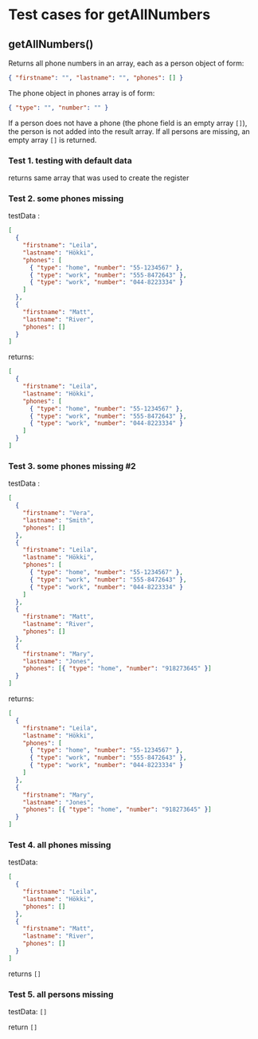 # Test cases for getAllNumbers

## **getAllNumbers()**

Returns all phone numbers in an array, each as a person object of form:

```json
{ "firstname": "", "lastname": "", "phones": [] }
```

The phone object in phones array is of form:

```json
{ "type": "", "number": "" }
```

If a person does not have a phone (the phone field is an empty array `[]`), the person is not added into the result array.
If all persons are missing, an empty array `[]` is returned.

### Test 1. testing with default data

returns same array that was used to create the register

### Test 2. some phones missing

testData :

```json
[
  {
    "firstname": "Leila",
    "lastname": "Hökki",
    "phones": [
      { "type": "home", "number": "55-1234567" },
      { "type": "work", "number": "555-8472643" },
      { "type": "work", "number": "044-8223334" }
    ]
  },
  {
    "firstname": "Matt",
    "lastname": "River",
    "phones": []
  }
]
```

returns:

```json
[
  {
    "firstname": "Leila",
    "lastname": "Hökki",
    "phones": [
      { "type": "home", "number": "55-1234567" },
      { "type": "work", "number": "555-8472643" },
      { "type": "work", "number": "044-8223334" }
    ]
  }
]
```

### Test 3. some phones missing #2

testData :

```json
[
  {
    "firstname": "Vera",
    "lastname": "Smith",
    "phones": []
  },
  {
    "firstname": "Leila",
    "lastname": "Hökki",
    "phones": [
      { "type": "home", "number": "55-1234567" },
      { "type": "work", "number": "555-8472643" },
      { "type": "work", "number": "044-8223334" }
    ]
  },
  {
    "firstname": "Matt",
    "lastname": "River",
    "phones": []
  },
  {
    "firstname": "Mary",
    "lastname": "Jones",
    "phones": [{ "type": "home", "number": "918273645" }]
  }
]
```

returns:

```json
[
  {
    "firstname": "Leila",
    "lastname": "Hökki",
    "phones": [
      { "type": "home", "number": "55-1234567" },
      { "type": "work", "number": "555-8472643" },
      { "type": "work", "number": "044-8223334" }
    ]
  },
  {
    "firstname": "Mary",
    "lastname": "Jones",
    "phones": [{ "type": "home", "number": "918273645" }]
  }
]
```

### Test 4. all phones missing

testData:

```json
[
  {
    "firstname": "Leila",
    "lastname": "Hökki",
    "phones": []
  },
  {
    "firstname": "Matt",
    "lastname": "River",
    "phones": []
  }
]
```

returns `[]`

### Test 5. all persons missing

testData: `[]`

return `[]`
